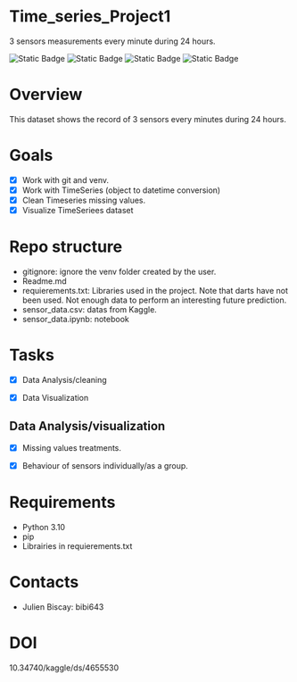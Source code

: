 # Time_series_Project1
3 sensors measurements every minute during 24 hours.

![Static Badge](https://img.shields.io/badge/Time_Series-red) ![Static Badge](https://img.shields.io/badge/Python-green) ![Static Badge](https://img.shields.io/badge/Git-cyan)
![Static Badge](https://img.shields.io/badge/Darts-black)

# Overview
This dataset shows the record of 3 sensors every minutes during 24 hours. 


# Goals
- [x] Work with git and venv.
- [x] Work with TimeSeries (object to datetime conversion)
- [x] Clean Timeseries missing values.
- [x] Visualize TimeSeriees dataset

# Repo structure
- gitignore: ignore the venv folder created by the user.
- Readme.md
- requierements.txt: Libraries used in the project. Note that darts have not been used. Not enough data to perform an interesting future prediction.
- sensor_data.csv: datas from Kaggle.
- sensor_data.ipynb: notebook

# Tasks
- [x] Data Analysis/cleaning
- [x] Data Visualization


## Data Analysis/visualization
- [x] Missing values treatments.
- [x] Behaviour of sensors individually/as a group.







 
# Requirements
- Python 3.10
- pip
- Librairies in requierements.txt



# Contacts
- Julien Biscay: bibi643


# DOI
10.34740/kaggle/ds/4655530
